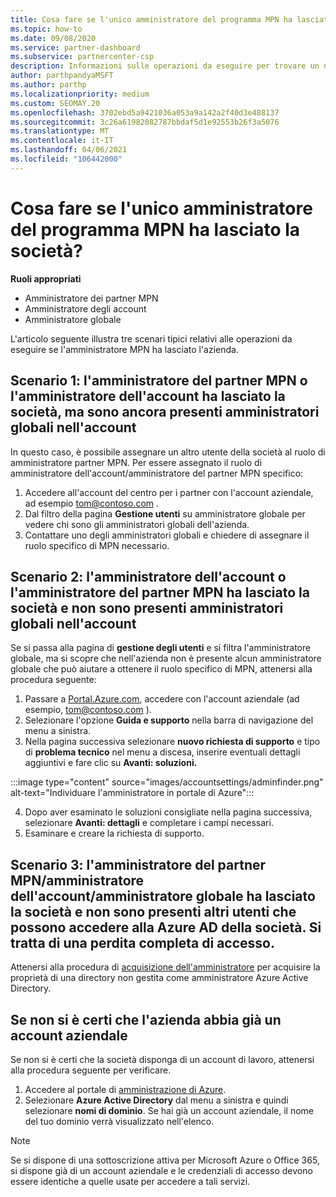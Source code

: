 ```yaml
---
title: Cosa fare se l'unico amministratore del programma MPN ha lasciato la società?
ms.topic: how-to
ms.date: 09/08/2020
ms.service: partner-dashboard
ms.subservice: partnercenter-csp
description: Informazioni sulle operazioni da eseguire per trovare un nuovo amministratore MPN o ottenere assistenza dall'amministratore globale dell'azienda. Inoltre, informazioni su come aggiungere un nuovo amministratore globale del centro per i partner.
author: parthpandyaMSFT
ms.author: parthp
ms.localizationpriority: medium
ms.custom: SEOMAY.20
ms.openlocfilehash: 3702ebd5a9421036a053a9a142a2f40d3e488137
ms.sourcegitcommit: 3c26a61982082787bbdaf5d1e92553b26f3a5076
ms.translationtype: MT
ms.contentlocale: it-IT
ms.lasthandoff: 04/06/2021
ms.locfileid: "106442000"
---
```

# <a name="what-to-do-if-the-only-admin-for-your-mpn-program-has-left-the-company"></a>Cosa fare se l'unico amministratore del programma MPN ha lasciato la società?

**Ruoli appropriati**

- Amministratore dei partner MPN
- Amministratore degli account
- Amministratore globale

L'articolo seguente illustra tre scenari tipici relativi alle operazioni da eseguire se l'amministratore MPN ha lasciato l'azienda.

## <a name="scenario-1-mpn-partner-adminaccount-admin-has-left-the-company-but-there-are-still-global-admins-in-the-account"></a>Scenario 1: l'amministratore del partner MPN o l'amministratore dell'account ha lasciato la società, ma sono ancora presenti amministratori globali nell'account

In questo caso, è possibile assegnare un altro utente della società al ruolo di amministratore partner MPN. Per essere assegnato il ruolo di amministratore dell'account/amministratore del partner MPN specifico:

1. Accedere all'account del centro per i partner con l'account aziendale, ad esempio tom@contoso.com .
1. Dal filtro della pagina **Gestione utenti** su amministratore globale per vedere chi sono gli amministratori globali dell'azienda. 
1. Contattare uno degli amministratori globali e chiedere di assegnare il ruolo specifico di MPN necessario. 

## <a name="scenario-2-mpn-partner-adminaccount-admin-has-left-the-company-and-there-are-no-global-admins-in-the-account"></a>Scenario 2: l'amministratore dell'account o l'amministratore del partner MPN ha lasciato la società e non sono presenti amministratori globali nell'account 

Se si passa alla pagina di **gestione degli utenti** e si filtra l'amministratore globale, ma si scopre che nell'azienda non è presente alcun amministratore globale che può aiutare a ottenere il ruolo specifico di MPN, attenersi alla procedura seguente:

1. Passare a [Portal.Azure.com](https://ms.portal.azure.com/), accedere con l'account aziendale (ad esempio, tom@contoso.com ). 
1. Selezionare l'opzione **Guida e supporto** nella barra di navigazione del menu a sinistra.
1. Nella pagina successiva selezionare **nuovo richiesta di supporto** e tipo di **problema tecnico** nel menu a discesa, inserire eventuali dettagli aggiuntivi e fare clic su **Avanti: soluzioni.**

:::image type="content" source="images/accountsettings/adminfinder.png" alt-text="Individuare l'amministratore in portale di Azure":::

4. Dopo aver esaminato le soluzioni consigliate nella pagina successiva, selezionare **Avanti: dettagli** e completare i campi necessari.
1. Esaminare e creare la richiesta di supporto.


## <a name="scenario-3-mpn-partner-adminaccount-adminglobal-admin-has-left-the-company-and-there-are-no-other-users-who-can-access-the-companys-azure-ad-this-is-a-complete-loss-of-access"></a>Scenario 3: l'amministratore del partner MPN/amministratore dell'account/amministratore globale ha lasciato la società e non sono presenti altri utenti che possono accedere alla Azure AD della società. Si tratta di una perdita completa di accesso.

Attenersi alla procedura di [acquisizione dell'amministratore](/azure/active-directory/users-groups-roles/domains-admin-takeover#internal-admin-takeover) per acquisire la proprietà di una directory non gestita come amministratore Azure Active Directory.

## <a name="not-sure-if-your-company-already-has-a-work-account"></a>Se non si è certi che l'azienda abbia già un account aziendale

Se non si è certi che la società disponga di un account di lavoro, attenersi alla procedura seguente per verificare.

1. Accedere al portale di [amministrazione di Azure](https://ms.portal.azure.com).
2. Selezionare **Azure Active Directory** dal menu a sinistra e quindi selezionare **nomi di dominio**.
Se hai già un account aziendale, il nome del tuo dominio verrà visualizzato nell'elenco.

>[!Note]
>Se si dispone di una sottoscrizione attiva per Microsoft Azure o Office 365, si dispone già di un account aziendale e le credenziali di accesso devono essere identiche a quelle usate per accedere a tali servizi.